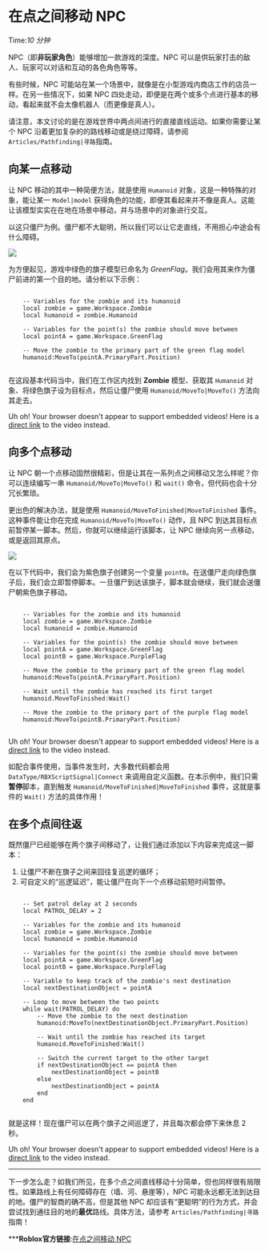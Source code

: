# 在点之间移动 NPC 
Time:<em>10  分钟</em>

NPC（即**非玩家角色**）能够增加一款游戏的深度。NPC 可以是供玩家打击的敌人、玩家可以对话和互动的各色角色等等。

有些时候，NPC 可能站在某一个场景中，就像是在小型游戏内商店工作的店员一样。在另一些情况下，如果 NPC 四处走动，即便是在两个或多个点进行基本的移动，看起来就不会太像机器人（而更像是真人）。

请注意，本文讨论的是在游戏世界中两点间进行的直接直线运动。如果你需要让某个 NPC 沿着更加复杂的的路线移动或是绕过障碍，请参阅`Articles/Pathfinding|寻路`指南。 

## 向某一点移动

让 NPC 移动的其中一种简便方法，就是使用 `Humanoid` 对象，这是一种特殊的对象，能让某一 `Model|model` 获得角色的功能，即便其看起来并不像是真人。这能让该模型实实在在地在场景中移动，并与场景中的对象进行交互。

以这只僵尸为例。僵尸都不大聪明，所以我们可以让它走直线，不用担心中途会有什么障碍。

![](https://developer.roblox.com/assets/bltb886c30a94c8f5c5/Zombie-Direct-Path.jpg)

为方便起见，游戏中绿色的旗子模型已命名为 _GreenFlag_。我们会用其来作为僵尸前进的第一个目的地。请分析以下示例：

```    
    
    -- Variables for the zombie and its humanoid
    local zombie = game.Workspace.Zombie
    local humanoid = zombie.Humanoid
     
    -- Variables for the point(s) the zombie should move between
    local pointA = game.Workspace.GreenFlag
    
    -- Move the zombie to the primary part of the green flag model
    humanoid:MoveTo(pointA.PrimaryPart.Position)


```
在这段基本代码当中，我们在工作区内找到 **Zombie** 模型、获取其 `Humanoid` 对象、将绿色旗子设为目标点，然后让僵尸使用 `Humanoid/MoveTo|MoveTo()` 方法向其走去。

Uh oh! Your browser doesn't appear to support embedded videos! Here is a [direct link]() to the video instead. 

## 向多个点移动

让 NPC 朝一个点移动固然很精彩，但是让其在一系列点之间移动又怎么样呢？你可以连续编写一串 `Humanoid/MoveTo|MoveTo()` 和 `wait()` 命令，但代码也会十分冗长繁琐。

更出色的解决办法，就是使用 `Humanoid/MoveToFinished|MoveToFinished` 事件。这种事件能让你在完成 `Humanoid/MoveTo|MoveTo()` 动作，且 NPC 到达其目标点前暂停某一脚本。然后，你就可以继续运行该脚本，让 NPC 继续向另一点移动，或是返回其原点。

![](https://developer.roblox.com/assets/bltf4a57ceedb11d465/Zombie-Direct-Path-2.jpg)

在以下代码中，我们会为紫色旗子创建另一个变量 `pointB`。在送僵尸走向绿色旗子后，我们会立即暂停脚本。一旦僵尸到达该旗子，脚本就会继续，我们就会送僵尸朝紫色旗子移动。

```    
    
    -- Variables for the zombie and its humanoid
    local zombie = game.Workspace.Zombie
    local humanoid = zombie.Humanoid
    
    -- Variables for the point(s) the zombie should move between
    local pointA = game.Workspace.GreenFlag
    local pointB = game.Workspace.PurpleFlag
    
    -- Move the zombie to the primary part of the green flag model
    humanoid:MoveTo(pointA.PrimaryPart.Position)
    
    -- Wait until the zombie has reached its first target
    humanoid.MoveToFinished:Wait()
    
    -- Move the zombie to the primary part of the purple flag model
    humanoid:MoveTo(pointB.PrimaryPart.Position)


```
Uh oh! Your browser doesn't appear to support embedded videos! Here is a [direct link]() to the video instead. 

如配合事件使用，当事件发生时，大多数代码都会用 `DataType/RBXScriptSignal|Connect` 来调用自定义函数。在本示例中，我们只需**暂停**脚本，直到触发 `Humanoid/MoveToFinished|MoveToFinished` 事件，这就是事件的 `Wait()` 方法的具体作用！ 

## 在多个点间往返

既然僵尸已经能够在两个旗子间移动了，让我们通过添加以下内容来完成这一脚本：

  1. 让僵尸不断在旗子之间来回往复巡逻的循环；
  2. 可自定义的“巡逻延迟”，能让僵尸在向下一个点移动前短时间暂停。

```    
    
    -- Set patrol delay at 2 seconds
    local PATROL_DELAY = 2
    
    -- Variables for the zombie and its humanoid
    local zombie = game.Workspace.Zombie
    local humanoid = zombie.Humanoid
    
    -- Variables for the point(s) the zombie should move between
    local pointA = game.Workspace.GreenFlag
    local pointB = game.Workspace.PurpleFlag
    
    -- Variable to keep track of the zombie's next destination
    local nextDestinationObject = pointA
    
    -- Loop to move between the two points
    while wait(PATROL_DELAY) do
    	-- Move the zombie to the next destination
    	humanoid:MoveTo(nextDestinationObject.PrimaryPart.Position)
    
    	-- Wait until the zombie has reached its target
    	humanoid.MoveToFinished:Wait()
    
    	-- Switch the current target to the other target
    	if nextDestinationObject == pointA then
    		nextDestinationObject = pointB
    	else
    		nextDestinationObject = pointA
    	end
    end


```
就是这样！现在僵尸可以在两个旗子之间巡逻了，并且每次都会停下来休息 2 秒。

Uh oh! Your browser doesn't appear to support embedded videos! Here is a [direct link]() to the video instead. 

* * *

下一步怎么走？如我们所见，在多个点之间直线移动十分简单，但也同样很有局限性。如果路线上有任何障碍存在（墙、河、悬崖等），NPC 可能永远都无法到达目的地。僵尸的智商的确不高，但是其他 NPC 却应该有“更聪明”的行为方式，并会尝试找到通往目的地的**最优**路线。具体方法，请参考 `Articles/Pathfinding|寻路` 指南！



***__Roblox官方链接__:[在点之间移动 NPC](https://developer.roblox.com/zh-cn/articles/Moving-NPCs-Between-Points)